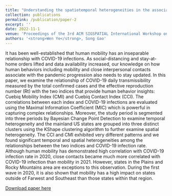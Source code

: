 ```yaml
---
title: "Understanding the spatiotemporal heterogeneities in the associations between COVID-19 infections and both human mobility and close contacts in the United States"
collection: publications
permalink: /publication/paper-2
excerpt: ''
date: 2022-11-1
venue: 'Proceedings of the 3rd ACM SIGSPATIAL International Workshop on Spatial Computing for Epidemiology'
authors: '<strong>Wen Ye</strong>, Song Gao'
---
```


It has been well-established that human mobility has an inseparable relationship with COVID-19 infections. As social-distancing and stay-at-home orders lifted and data availability increased, our knowledge on how human behaviors including mobility and close interpersonal contacts associate with the pandemic progression also needs to stay updated. In this paper, we examine the relationship of COVID-19 daily transmissibility measured by the total confirmed cases and the effective reproduction number (Rt) with the two indices that provide human behavior insights: Cuebiq Mobility Index (CMI) and Cuebiq Contact Index (CCI). The correlations between each index and COVID-19 infections are evaluated using the Maximal Information Coefficient (MIC) which is powerful in capturing complex relationships. Moreover, the study period is segmented into three periods by Bayesian Change Point Detection to examine temporal heterogeneity and the mainland US states are grouped into three distinct clusters using the KShape clustering algorithm to further examine spatial heterogeneity. The CCI and CMI exhibited very different patterns and we found significant temporal and spatial heterogeneities among the relationships between the two indices and COVID-19 infection rate. Although human mobility has demonstrated high correlation with COVID-19 infection rate in 2020, close contacts became much more correlated with COVID-19 infection than mobility in 2021. However, states in the Plains and Rocky Mountains area are exceptions to this observation. During the first wave in 2020, it is also shown that mobility has a high impact on states outside of Farwest and Southeast than those states within that region.

[Download paper here](https://dl.acm.org/doi/abs/10.1145/3557995.3566117)